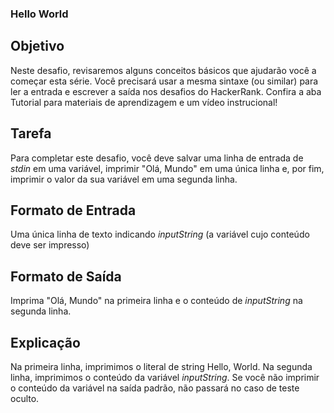 ### Hello World

## Objetivo

Neste desafio, revisaremos alguns conceitos básicos que ajudarão você a começar esta série. Você precisará usar a mesma sintaxe (ou similar) para ler a entrada e escrever a saída nos desafios do HackerRank. Confira a aba Tutorial para materiais de aprendizagem e um vídeo instrucional!

## Tarefa
Para completar este desafio, você deve salvar uma linha de entrada de *stdin* em uma variável, imprimir "Olá, Mundo" em uma única linha e, por fim, imprimir o valor da sua variável em uma segunda linha.

## Formato de Entrada

Uma única linha de texto indicando *inputString* (a variável cujo conteúdo deve ser impresso)

## Formato de Saída

Imprima "Olá, Mundo" na primeira linha e o conteúdo de *inputString* na segunda linha.

## Explicação

Na primeira linha, imprimimos o literal de string Hello, World. Na segunda linha, imprimimos o conteúdo da variável *inputString*. Se você não imprimir o conteúdo da variável na saída padrão, não passará no caso de teste oculto.

